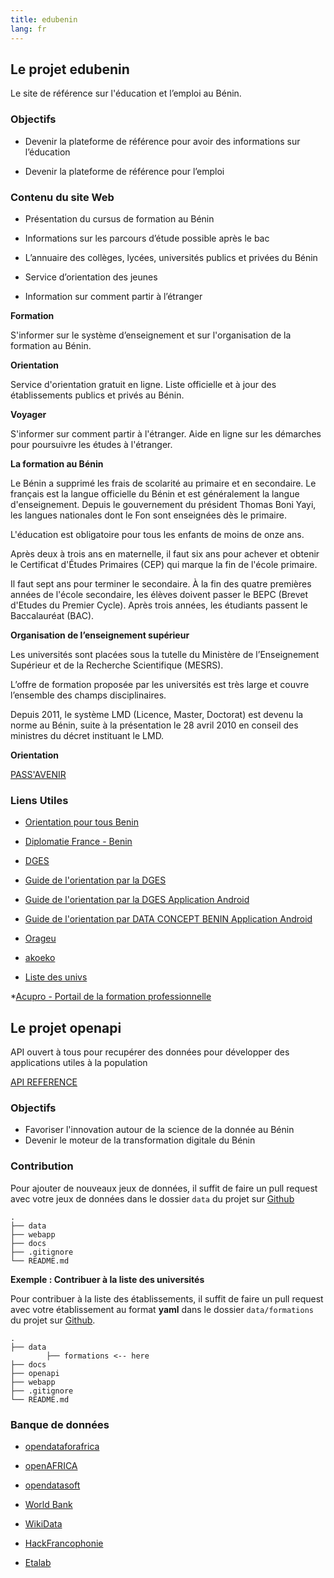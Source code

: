```yaml
---
title: edubenin
lang: fr
---
```


## Le projet edubenin

Le site de référence sur l'éducation et l’emploi au Bénin.

### Objectifs

* Devenir la plateforme de référence pour avoir des informations sur l’éducation

* Devenir la plateforme de référence pour l’emploi


### Contenu du site Web

* Présentation du cursus de formation au Bénin

* Informations sur les parcours d’étude possible après le bac 

* L’annuaire des collèges, lycées, universités publics et privées du Bénin

* Service d’orientation des jeunes

* Information sur comment partir à l’étranger

**Formation**

S'informer sur le système d’enseignement et sur l'organisation de la formation au Bénin.

**Orientation**

Service d'orientation gratuit en ligne. Liste officielle et à jour des établissements publics et privés au Bénin.

**Voyager**

S'informer sur comment partir à l'étranger. Aide en ligne sur les démarches pour poursuivre les études à l'étranger.

**La formation au Bénin**

Le Bénin a supprimé les frais de scolarité au primaire et en secondaire. Le français est la langue officielle du Bénin et est généralement la langue d'enseignement. Depuis le gouvernement du président Thomas Boni Yayi, les langues nationales dont le Fon sont enseignées dès le primaire.

L'éducation est obligatoire pour tous les enfants de moins de onze ans. 

Après deux à trois ans en maternelle, il faut six ans pour achever et obtenir le Certificat d'Études Primaires (CEP) qui marque la fin de l'école primaire.

Il faut sept ans pour terminer le secondaire. À la fin des quatre premières années de l'école secondaire, les élèves doivent passer le BEPC (Brevet d'Etudes du Premier Cycle). Après trois années, les étudiants passent le  Baccalauréat (BAC). 

**Organisation de l’enseignement supérieur**

Les  universités sont placées sous la tutelle du Ministère de l’Enseignement Supérieur et de la Recherche Scientifique (MESRS). 

L’offre de formation proposée par les universités est très large et couvre l’ensemble des champs 
disciplinaires. 

Depuis 2011, le système LMD (Licence, Master, Doctorat) est devenu la norme au Bénin, suite à la présentation le 28 avril 2010 en conseil des ministres du décret instituant le LMD.

**Orientation**

[PASS'AVENIR](https://www.fondation-jae.org/passavenir-insertion/)

### Liens Utiles

* [Orientation pour tous Benin](http://optbenin.org/)

* [Diplomatie France - Benin](https://www.diplomatie.gouv.fr/IMG/pdf/benin_fiche_curie_-_es_sept_2016__cle85f164.pdf)

* [DGES](http://www.dgesbenin.bj/)

* [Guide de l'orientation par la DGES](http://www.dgesbenin.bj/images/ressources/Projet_Guide_orientation---2017vf14.02.2017.pdf)

* [Guide de l'orientation par la DGES Application Android](https://play.google.com/store/apps/details?id=bj.id.beninuniversites)

* [Guide de l'orientation par DATA CONCEPT BENIN Application Android](https://play.google.com/store/apps/developer?id=DATA+CONCEPT-BENIN)


* [Orageu](http://orageu.org/membres/)

* [akoeko](http://akoeko.com/schools/upi-onm)

* [Liste des univs](http://didierhoundenou.centerblog.net/6463427-delivrance-des-licences-et-masters-au-benin)

*[Acupro - Portail de la formation professionnelle](http://www.acupro.org/)


## Le projet openapi

API ouvert à tous pour recupérer des données pour développer des applications utiles à la population

[API REFERENCE]()

### Objectifs

* Favoriser l'innovation autour de la science de la donnée au Bénin
* Devenir le moteur de la transformation digitale du Bénin

### Contribution

Pour ajouter de nouveaux jeux de données, il suffit de faire un pull request avec votre jeux de données dans le dossier `data` du projet sur [Github](https://github.com/sogloarcadius/education.benin)

```
.
├── data
├── webapp
├── docs
├── .gitignore
└── README.md
```

**Exemple : Contribuer à la liste des universités**

Pour contribuer à la liste des établissements, il suffit de faire un pull request avec votre établissement au format **yaml** dans le dossier `data/formations` du projet sur [Github](https://github.com/sogloarcadius/education.benin).

```
.
├── data
        ├── formations <-- here
├── docs
├── openapi
├── webapp
├── .gitignore
└── README.md
```

### Banque de données

* [opendataforafrica](http://dataportal.opendataforafrica.org/)

* [openAFRICA](https://africaopendata.org/)

* [opendatasoft](https://www.opendatasoft.com/)

* [World Bank](https://data.worldbank.org/country/benin)

* [WikiData](https://www.wikidata.org/wiki/Q962)

* [HackFrancophonie](https://github.com/etalab/HackFrancophonie/wiki/Bénin)

* [Etalab](https://github.com/etalab/)
